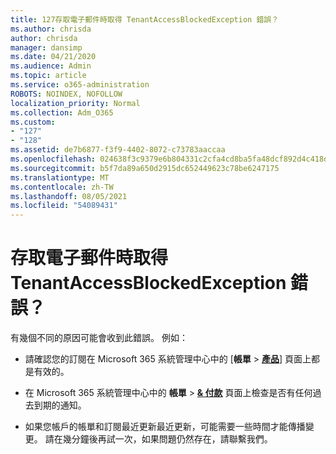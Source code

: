 ```yaml
---
title: 127存取電子郵件時取得 TenantAccessBlockedException 錯誤？
ms.author: chrisda
author: chrisda
manager: dansimp
ms.date: 04/21/2020
ms.audience: Admin
ms.topic: article
ms.service: o365-administration
ROBOTS: NOINDEX, NOFOLLOW
localization_priority: Normal
ms.collection: Adm_O365
ms.custom:
- "127"
- "128"
ms.assetid: de7b6877-f3f9-4402-8072-c73783aaccaa
ms.openlocfilehash: 024638f3c9379e6b804331c2cfa4cd8ba5fa48dcf892d4c418db0ff9a0206b3b
ms.sourcegitcommit: b5f7da89a650d2915dc652449623c78be6247175
ms.translationtype: MT
ms.contentlocale: zh-TW
ms.lasthandoff: 08/05/2021
ms.locfileid: "54089431"
---
```

# <a name="getting-a-tenantaccessblockedexception-error-when-accessing-email"></a>存取電子郵件時取得 TenantAccessBlockedException 錯誤？

有幾個不同的原因可能會收到此錯誤。 例如：

- 請確認您的訂閱在 Microsoft 365 系統管理中心中的 [**帳單** \> **[產品](https://portal.office.com/adminportal/home#/subscriptions)**] 頁面上都是有效的。

- 在 Microsoft 365 系統管理中心中的 **帳單** \> **[& 付款](https://portal.office.com/adminportal/home#/billoverview)** 頁面上檢查是否有任何過去到期的通知。

- 如果您帳戶的帳單和訂閱最近更新最近更新，可能需要一些時間才能傳播變更。 請在幾分鐘後再試一次，如果問題仍然存在，請聯繫我們。
